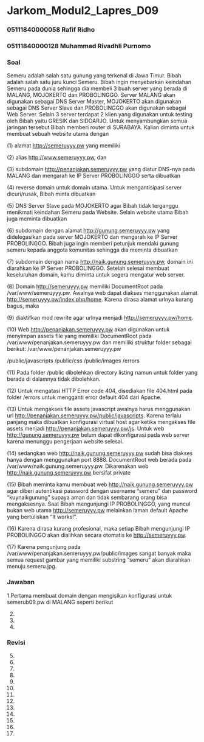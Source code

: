 # Jarkom_Modul2_Lapres_D09

### 05111840000058 Rafif Ridho
### 05111840000128 Muhammad Rivadhli Purnomo

### Soal

Semeru adalah salah satu gunung yang terkenal di Jawa Timur. Bibah adalah salah satu juru kunci
Semeru. Bibah ingin menyebarkan keindahan Semeru pada dunia sehingga dia membeli 3 buah server
yang berada di MALANG, MOJOKERTO dan PROBOLINGGO. Server MALANG akan digunakan
sebagai DNS Server Master, MOJOKERTO akan digunakan sebagai DNS Server Slave dan
PROBOLINGGO akan digunakan sebagai Web Server. Selain 3 server terdapat 2 klien yang digunakan
untuk testing oleh Bibah yaitu GRESIK dan SIDOARJO. Untuk menyambungkan semua jaringan
tersebut Bibah memberi router di SURABAYA.
Kalian diminta untuk membuat sebuah website utama dengan 

(1) alamat http://semeruyyy.pw yang memiliki 

(2) alias http://www.semeruyyy.pw, dan 

(3) subdomain http://penanjakan.semeruyyy.pw yang diatur DNS-nya pada MALANG dan mengarah ke IP Server PROBOLINGGO serta dibuatkan 

(4) reverse domain untuk domain utama. Untuk mengantisipasi server dicuri/rusak, Bibah minta dibuatkan

(5) DNS Server Slave pada MOJOKERTO agar Bibah tidak terganggu menikmati keindahan Semeru pada Website. Selain website utama Bibah juga meminta dibuatkan 

(6) subdomain dengan alamat http://gunung.semeruyyy.pw yang didelegasikan pada server MOJOKERTO dan mengarah ke IP Server PROBOLINGGO. Bibah juga ingin memberi petunjuk mendaki gunung semeru kepada anggota komunitas sehingga dia meminta dibuatkan 

(7) subdomain dengan nama http://naik.gunung.semeruyyy.pw, domain ini diarahkan ke IP Server PROBOLINGGO.
Setelah selesai membuat keseluruhan domain, kamu diminta untuk segera mengatur web server. 

(8) Domain http://semeruyyy.pw memiliki DocumentRoot pada /var/www/semeruyyy.pw. Awalnya web dapat diakses menggunakan alamat http://semeruyyy.pw/index.php/home. Karena dirasa alamat urlnya kurang bagus, maka 

(9) diaktifkan mod rewrite agar urlnya menjadi http://semeruyyy.pw/home.

(10) Web http://penanjakan.semeruyyy.pw akan digunakan untuk menyimpan assets file yang
memiliki DocumentRoot pada /var/www/penanjakan.semeruyyy.pw dan memiliki struktur
folder sebagai berikut:
/var/www/penanjakan.semeruyyy.pw

/public/javascripts
/public/css
/public/images
/errors

(11) Pada folder /public dibolehkan directory listing namun untuk folder yang berada di dalamnya tidak dibolehkan. 

(12) Untuk mengatasi HTTP Error code 404, disediakan file 404.html pada folder /errors untuk mengganti error default 404 dari Apache.

(13) Untuk mengakses file assets javascript awalnya harus menggunakan url http://penanjakan.semeruyyy.pw/public/javascripts. Karena terlalu panjang maka dibuatkan konfigurasi virtual host agar ketika mengakses file assets menjadi http://penanjakan.semeruyyy.pw/js. Untuk web http://gunung.semeruyyy.pw belum dapat dikonfigurasi pada web server karena
menunggu pengerjaan website selesai. 

(14) sedangkan web http://naik.gunung.semeruyyy.pw sudah bisa diakses hanya dengan menggunakan port 8888. DocumentRoot web berada pada /var/www/naik.gunung.semeruyyy.pw. Dikarenakan web http://naik.gunung.semeruyyy.pw bersifat private 

(15) Bibah meminta kamu membuat web http://naik.gunung.semeruyyy.pw agar diberi autentikasi password dengan username “semeru” dan password “kuynaikgunung” supaya
aman dan tidak sembarang orang bisa mengaksesnya. Saat Bibah mengunjungi IP PROBOLINGGO, yang muncul bukan web utama http://semeruyyy.pw melainkan laman default Apache yang bertuliskan “It works!”. 

(16) Karena dirasa kurang profesional, maka setiap Bibah mengunjungi IP PROBOLINGGO akan dialihkan secara otomatis ke http://semeruyyy.pw.

(17) Karena pengunjung pada /var/www/penanjakan.semeruyyy.pw/public/images sangat banyak maka semua request gambar yang memiliki substring “semeru” akan diarahkan menuju semeru.jpg.

### Jawaban

1.Pertama membuat domain dengan mengisikan konfigurasi untuk semerub09.pw di MALANG seperti berikut


2.

3.

4. 

### Revisi

5.

6.

7.

8.

9.

10.

11.

12.

13.

14.

15.

16.

17.
